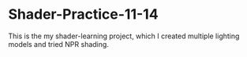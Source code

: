 # Shader-Practice-11-14
This is the my shader-learning project, which I created multiple lighting models and tried NPR shading.
